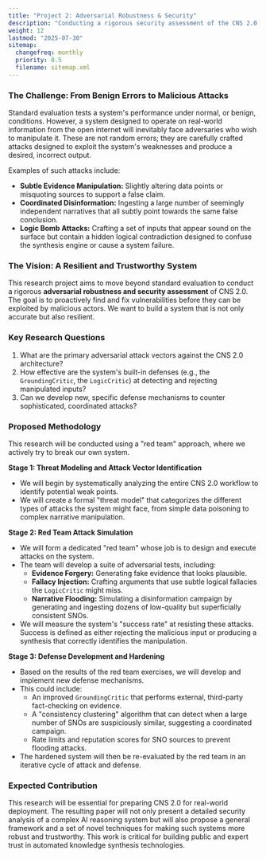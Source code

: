 ```yaml
---
title: "Project 2: Adversarial Robustness & Security"
description: "Conducting a rigorous security assessment of the CNS 2.0 system to test its resilience against sophisticated adversarial attacks."
weight: 12
lastmod: "2025-07-30"
sitemap:
  changefreq: monthly
  priority: 0.5
  filename: sitemap.xml
---
```


### The Challenge: From Benign Errors to Malicious Attacks

Standard evaluation tests a system's performance under normal, or benign, conditions. However, a system designed to operate on real-world information from the open internet will inevitably face adversaries who wish to manipulate it. These are not random errors; they are carefully crafted attacks designed to exploit the system's weaknesses and produce a desired, incorrect output.

Examples of such attacks include:
-   **Subtle Evidence Manipulation:** Slightly altering data points or misquoting sources to support a false claim.
-   **Coordinated Disinformation:** Ingesting a large number of seemingly independent narratives that all subtly point towards the same false conclusion.
-   **Logic Bomb Attacks:** Crafting a set of inputs that appear sound on the surface but contain a hidden logical contradiction designed to confuse the synthesis engine or cause a system failure.

### The Vision: A Resilient and Trustworthy System

This research project aims to move beyond standard evaluation to conduct a rigorous **adversarial robustness and security assessment** of CNS 2.0. The goal is to proactively find and fix vulnerabilities before they can be exploited by malicious actors. We want to build a system that is not only accurate but also resilient.

### Key Research Questions

1.  What are the primary adversarial attack vectors against the CNS 2.0 architecture?
2.  How effective are the system's built-in defenses (e.g., the `GroundingCritic`, the `LogicCritic`) at detecting and rejecting manipulated inputs?
3.  Can we develop new, specific defense mechanisms to counter sophisticated, coordinated attacks?

### Proposed Methodology

This research will be conducted using a "red team" approach, where we actively try to break our own system.

**Stage 1: Threat Modeling and Attack Vector Identification**
-   We will begin by systematically analyzing the entire CNS 2.0 workflow to identify potential weak points.
-   We will create a formal "threat model" that categorizes the different types of attacks the system might face, from simple data poisoning to complex narrative manipulation.

**Stage 2: Red Team Attack Simulation**
-   We will form a dedicated "red team" whose job is to design and execute attacks on the system.
-   The team will develop a suite of adversarial tests, including:
    -   **Evidence Forgery:** Generating fake evidence that looks plausible.
    -   **Fallacy Injection:** Crafting arguments that use subtle logical fallacies the `LogicCritic` might miss.
    -   **Narrative Flooding:** Simulating a disinformation campaign by generating and ingesting dozens of low-quality but superficially consistent SNOs.
-   We will measure the system's "success rate" at resisting these attacks. Success is defined as either rejecting the malicious input or producing a synthesis that correctly identifies the manipulation.

**Stage 3: Defense Development and Hardening**
-   Based on the results of the red team exercises, we will develop and implement new defense mechanisms.
-   This could include:
    -   An improved `GroundingCritic` that performs external, third-party fact-checking on evidence.
    -   A "consistency clustering" algorithm that can detect when a large number of SNOs are suspiciously similar, suggesting a coordinated campaign.
    -   Rate limits and reputation scores for SNO sources to prevent flooding attacks.
-   The hardened system will then be re-evaluated by the red team in an iterative cycle of attack and defense.

### Expected Contribution

This research will be essential for preparing CNS 2.0 for real-world deployment. The resulting paper will not only present a detailed security analysis of a complex AI reasoning system but will also propose a general framework and a set of novel techniques for making such systems more robust and trustworthy. This work is critical for building public and expert trust in automated knowledge synthesis technologies.
